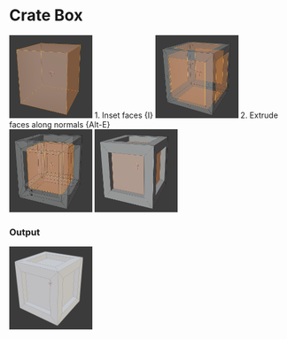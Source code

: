 # Crate Box

<img src="../../_Commons/Cube.PNG" width="150" height="150">
1. Inset faces {I}
<img src="1.PNG" width="150" height="150">
2. Extrude faces along normals {Alt-E}
<div>
<img src="2.PNG" width="150" height="150">
<img src="2-2.PNG" width="150" height="150">
 </div>
 
 ### Output
<div>
<img src="output.PNG" width="150" height="150">
</div>
